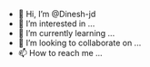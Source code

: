 - 👋 Hi, I’m @Dinesh-jd
- 👀 I’m interested in ...
- 🌱 I’m currently learning ...
- 💞️ I’m looking to collaborate on ...
- 📫 How to reach me ...

<!---
Dinesh-jd/Dinesh-jd is a ✨ special ✨ repository because its `README.md` (this file) appears on your GitHub profile.
You can click the Preview link to take a look at your changes.
--->
